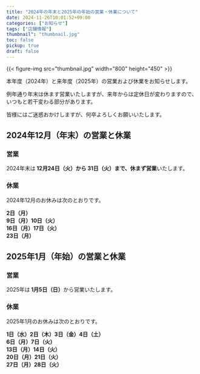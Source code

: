```yaml
---
title: "2024年の年末と2025年の年始の営業・休業について"
date: 2024-11-26T10:01:52+09:00
categories: ["お知らせ"]
tags: ["店舗情報"]
thumbnail": "thumbnail.jpg"
toc: false
pickup: true
draft: false
---
```

{{< figure-img src="thumbnail.jpg" width="800" height="450" >}}

本年度（2024年）と来年度（2025年）の営業および休業をお知らせします。

例年通り年末は休ます営業いたしますが、来年からは定休日が変わりますので、いつもと若干変わる部分があります。

皆様にはご迷惑おかけしますが、何卒よろしくお願いいたします。

## 2024年12月（年末）の営業と休業

### 営業

2024年末は<b> 12月24日（火）から 31日（火）まで、休まず営業</b>いたします。

### 休業

2024年12月のお休みは次のとおりです。

<b>2日（月）  
9日（月）10日（火）  
16日（月）17日（火）  
23日（月）</b>

## 2025年1月（年始）の営業と休業

### 営業

2025年は<b> 1月5日（日）</B>から営業いたします。

### 休業

2025年1月のお休みは次のとおりです。

<b>1日（水）2日（木）3日（金）4日（土）  
6日（月）7日（火）  
13日（月）14日（火）  
20日（月）21日（火）  
27日（月）28日（火）</b>
